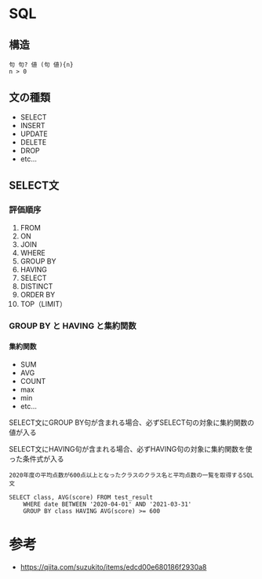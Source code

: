 # SQL

## 構造
```
句 句? 値 (句 値){n}
n > 0
```

## 文の種類
- SELECT
- INSERT
- UPDATE
- DELETE
- DROP
- etc...

## SELECT文
### 評価順序
1. FROM
1. ON
1. JOIN
1. WHERE
1. GROUP BY
1. HAVING
1. SELECT
1. DISTINCT
1. ORDER BY
1. TOP（LIMIT）

### GROUP BY と HAVING と集約関数
#### 集約関数
- SUM
- AVG
- COUNT
- max
- min
- etc...

SELECT文にGROUP BY句が含まれる場合、必ずSELECT句の対象に集約関数の値が入る

SELECT文にHAVING句が含まれる場合、必ずHAVING句の対象に集約関数を使った条件式が入る

```
2020年度の平均点数が600点以上となったクラスのクラス名と平均点数の一覧を取得するSQL文

SELECT class, AVG(score) FROM test_result
    WHERE date BETWEEN '2020-04-01' AND '2021-03-31'
    GROUP BY class HAVING AVG(score) >= 600
```


# 参考
- https://qiita.com/suzukito/items/edcd00e680186f2930a8